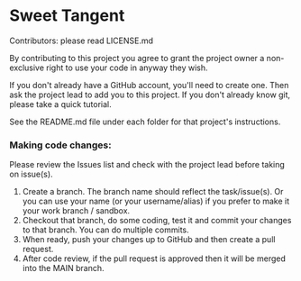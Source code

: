 # Sweet Tangent

Contributors: please read LICENSE.md

By contributing to this project you agree to grant the project owner a non-exclusive right to use your code in anyway they wish.

If you don't already have a GitHub account, you'll need to create one. Then ask the project lead to add you to this project. If you don't already know git, please take a quick tutorial.

See the README.md file under each folder for that project's instructions.

### Making code changes:

Please review the Issues list and check with the project lead before taking on issue(s).

1. Create a branch. The branch name should reflect the task/issue(s). Or you can use your name (or your username/alias) if you prefer to make it your work branch / sandbox.
2. Checkout that branch, do some coding, test it and commit your changes to that branch. You can do multiple commits.
3. When ready, push your changes up to GitHub and then create a pull request.
4. After code review, if the pull request is approved then it will be merged into the MAIN branch.
